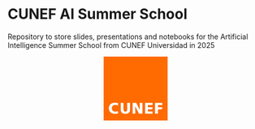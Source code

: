 # CUNEF AI Summer School

<!-- TODO: add link to action status -->

Repository to store slides, presentations and notebooks for the Artificial Intelligence Summer School from CUNEF Universidad in 2025

<div style="text-align: center;">
  <img src="templates/images/logo.jpg" style="width: 25%;">
</div>
